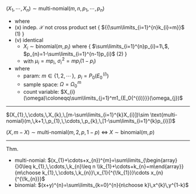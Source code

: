
$(X_{1},\,\cdots,\,X_{n})\sim \text{multi-nomial}(m,\,n,\,p_{1},\,\cdots,\,p_{n})$ 
- where
- (x) indep.     $\mathcal{X}$ not cross product set { ${{\sum\limits_{i=1}^{n}k_{i}=m}}$ (1) }
- (v) identical
	- $X_{i}\sim \text{binomial}(m,\,p_{i})$  where  { $\sum\limits_{i=1}^{n}p_{i}=1\,$, $p_{n}=1-\sum\limits_{i=1}^{n-1}p_{i}$ (2) } 
	- with  $\mu_{i}=mp_{i}$,  $\sigma_{i}{^{\!2}}=mp_{i}(1-p_{i})$
- where
	- param:  $m\in\{1,\,2,\,\cdots\,\}$,  $\,p_{i}=P_0(E_0{^{\!(i)}})$
	- sample space:  $\Omega=\Omega_{0}{^{\!m}}$
	- count variable:  $X_{i}(\omega)\coloneqq\sum\limits_{j=1}^m1_{E_0{^{(i)}}}(\omega_{j})$

---

$(X_{1},\,\cdots,\,X_{k},\,[m-\sum\limits_{i=1}^{k}X_{i}])\sim \text{multi-nomial}(m,\,k+1,\,p_{1},\,\cdots,\,p_{k},\,[1-\sum\limits_{i=1}^{k}p_{i}])$

$(X,\,m-X)\sim \text{multi-nomial}(m,\,2,\,p,\,1-p)$ $\iff$ $X\sim \text{binomial}(m,\,p)$

---

Thm.
- multi-nomial:  $(x_{1}+\cdots+x_{n})^{m}=\sum\limits_{\begin{array}{}0\leq k_{1},\,\cdots,\,k_{n}\leq n \\k_{1}+\cdots+k_{n}=m\end{array}}{m\choose k_{1},\,\cdots,\,k_{n}}\,x_{1}{^{\!k_{1}}}\cdots x_{n}{^{\!k_{n}}}$
- binomial:  $(x+y)^{n}=\sum\limits_{k=0}^{n}{n\choose k}\,x^{k}\,y^{1-k}$








